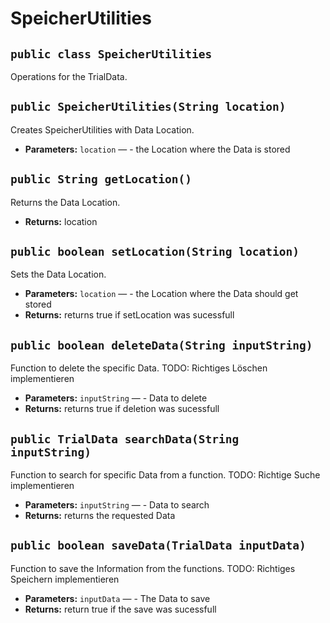 # SpeicherUtilities


## `public class SpeicherUtilities`

Operations for the TrialData.

## `public SpeicherUtilities(String location)`

Creates SpeicherUtilities with Data Location.

 * **Parameters:** `location` — - the Location where the Data is stored

## `public String getLocation()`

Returns the Data Location.

 * **Returns:** location

## `public boolean setLocation(String location)`

Sets the Data Location.

 * **Parameters:** `location` — - the Location where the Data should get stored
 * **Returns:** returns true if setLocation was sucessfull

## `public boolean deleteData(String inputString)`

Function to delete the specific Data. TODO: Richtiges Löschen implementieren

 * **Parameters:** `inputString` — - Data to delete
 * **Returns:** returns true if deletion was sucessfull

## `public TrialData searchData(String inputString)`

Function to search for specific Data from a function. TODO: Richtige Suche implementieren

 * **Parameters:** `inputString` — - Data to search
 * **Returns:** returns the requested Data

## `public boolean saveData(TrialData inputData)`

Function to save the Information from the functions. TODO: Richtiges Speichern implementieren

 * **Parameters:** `inputData` — - The Data to save
 * **Returns:** return true if the save was sucessfull
